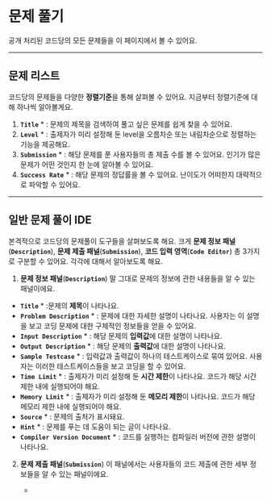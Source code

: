 # 문제 풀기 #

공개 처리된 코드당의 모든 문제들을 이 페이지에서 볼 수 있어요. 

---

## 문제 리스트 ##
코드당의 문제들을 다양한 **정렬기준**을 통해 살펴볼 수 있어요. 
지금부터 정렬기준에 대해 하나씩 알아볼게요.

1. **`Title`** * : 문제의 제목을 검색하여 풀고 싶은 문제를 쉽게 찾을 수 있어요.
2. **`Level`** * : 출제자가 미리 설정해 둔 level을 오름차순 또는 내림차순으로 정렬하는 기능을 제공해요.
3. **`Submission`** * : 해당 문제를 푼 사용자들의 총 제출 수를 볼 수 있어요. 인기가 많은 문제가 어떤 것인지 한 눈에 알아볼 수 있어요.
4. **`Success Rate`** * : 해당 문제의 정답률을 볼 수 있어요. 난이도가 어떠한지 대략적으로 파악할 수 있어요.
   
---

## 일반 문제 풀이 IDE ##
본격적으로 코드당의 문제풀이 도구들을 살펴보도록 해요. 크게 **문제 정보 패널**(**`Description`**), **문제 제출 패널**(**`Submission`**), **코드 입력 영역**(**`Code Editor`**)
총 3가지로 구분할 수 있어요. 각각에 대해서 알아보도록 해요.

1.  **문제 정보 패널**(**`Description`**)
   말 그대로 문제의 정보에 관한 내용들을 알 수 있는 패널이에요. 
   - **`Title`** * :문제의 **제목**이 나타나요.
   - **`Problem Description`** * : 문제에 대한 자세한 설명이 나타나요. 사용자는 이 설명을 보고 코딩 문제에 대한 구체적인 정보들을 얻을 수 있어요.
   - **`Input Description`** * : 해당 문제의 **입력값**에 대한 설명이 나타나요. 
   - **`Output Description`** * : 해당 문제의 **출력값**에 대한 설명이 나타나요.
   - **`Sample Testcase`** * : 입력값과 출력값이 하나의 테스트케이스로 묶여 있어요. 사용자는 이러한 테스트케이스들을 보고 코딩을 할 수 있어요.
   - **`Time Limit`** * : 출제자가 미리 설정해 둔 **시간 제한**이 나타나요. 코드가 해당 시간 제한 내에 실행되어야 해요.
   - **`Memory Limit`** * : 출제자가 미리 설정해 둔 **메모리 제한**이 나타나요. 코드가 해당 메모리 제한 내에 실행되어야 해요.
   - **`Source`** * : 문제의 출처가 표시돼요.
   - **`Hint`** * : 문제를 푸는 데 도움이 되는 글이 나타나요.
   - **`Compiler Version Document`** * : 코드를 실행하는 컴파일러 버전에 관한 설명이 나타나요.

2. **문제 제출 패널**(**`Submission`**)
   이 패널에서는 사용자들의 코드 제출에 관한 세부 정보들을 알 수 있는 패널이에요.
   
   - 

